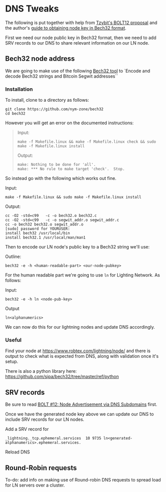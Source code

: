 # DNS Tweaks
The following is put together with help from [Tzybit's BOLT12 proposal](https://github.com/tyzbit/lightning-rfc/blob/bolt12-node-dns-advertisement/12-node-dns-advertisement.md) and the author's [guide to obtaining node key in Bech32 format](https://gist.github.com/bretton/7afb35c907b27655a57acc64fdf7a60c).

First we need our node public key in Bech32 format, then we need to add SRV records to our DNS to share relevant information on our LN node.

## Bech32 node address
We are going to make use of the following [Bech32 tool](https://github.com/nym-zone/bech32) to `Encode and decode Bech32 strings and Bitcoin Segwit addresses``

### Installation

To install, clone to a directory as follows:

```
git clone https://github.com/nym-zone/bech32
cd bech32
```

However you will get an error on the documented instructions:

> Input:  
> ```  
> make -f Makefile.linux && make -f Makefile.linux check && sudo make -f Makefile.linux install  
> ```  
> Output:  
> ```  
> make: Nothing to be done for 'all'.  
> make: *** No rule to make target 'check'.  Stop.  
> ```  
  

So instead go with the following which works out fine.

Input:
```
make -f Makefile.linux && sudo make -f Makefile.linux install
```

Output:
```
cc -O2 -std=c99   -c -o bech32.o bech32.c
cc -O2 -std=c99   -c -o segwit_addr.o segwit_addr.c
cc -o bech32 bech32.o segwit_addr.o 
[sudo] password for YOURUSER: 
install bech32 /usr/local/bin
install bech32.1 /usr/local/man/man1
```

Then to encode our LN node's public key to a Bech32 string we'll use:

Outline:
```
bech32 -e -h <human-readable-part> <our-node-pubkey>
```

For the human readable part we're going to use `ln` for Lighting Network. As follows:

Input:
```
bech32 -e -h ln <node-pub-key>
```

Output
```
ln<alphanumerics>
```

We can now do this for our lightning nodes and update DNS accordingly.

### Useful
Find your node at https://www.robtex.com/lightning/node/ and there is output to check what is expected from DNS, along with validation once it's setup.

There is also a python library here: https://github.com/sipa/bech32/tree/master/ref/python

## SRV records

Be sure to read [BOLT #12: Node Advertisement via DNS Subdomains](https://github.com/tyzbit/lightning-rfc/blob/bolt12-node-dns-advertisement/12-node-dns-advertisement.md) first.

Once we have the generated node key above we can update our DNS to include SRV records for our LN nodes.

Add a SRV record for 

```
_lightning._tcp.ephemeral.services	10 9735 ln<generated-alphanumerics>.ephemeral.services.
```

Reload DNS

## Round-Robin requests

To-do: add info on making use of Round-robin DNS requests to spread load for LN servers over a cluster.